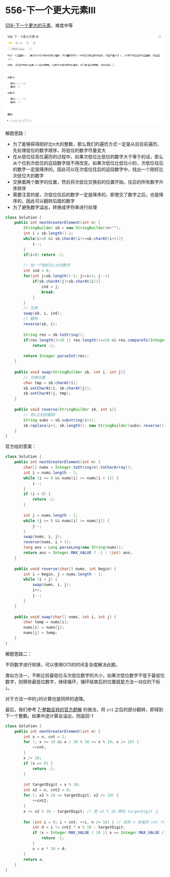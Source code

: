 # 556-下一个更大元素III

[556-下一个更大的元素](https://leetcode.cn/problems/next-greater-element-iii/description/)，难度中等

![image-20230825175112588](https://raw.githubusercontent.com/lqyspace/mypic/master/PicBed/202308251751651.png)

解题思路：

- 为了能够获得刚好比n大的整数，那么我们的遍历方式一定是从后往前遍历，先处理低位的数字顺序，将低位的数字尽量变大
- 在从低位往高位遍历的过程中，如果次低位比低位的数字大于等于的话，那么从个位到次低位的这段数字就不用改变。如果次低位比低位小的，次低位往后的数字一定是降序的。因此可以在次低位往后的这段数字中，找出一个刚好比次低位大的数字
- 交换着两个数字的位置，然后将次低位交换前的位置开始，往后的所有数字升序排序
- 需要注意的是，次低位往后的数字一定是降序的，即使交了数字之后，也是降序的，因此可以翻转后面的数字
- 为了避免数字溢出，转换成字符串进行处理

```java
class Solution {
    public int nextGreaterElement(int n) {
		StringBuilder sb = new StringBuilder(n+"");
        int i = sb.length()-2;
        while(i>=0 && sb.charAt(i)>=sb.charAt(i+1)){
            i--;
        }
        if(i<0) return -1;
        
        // 找一个刚好比i大的数字
        int ind = 0;
        for(int j=sb.length()-1; j>=i+1; j--){
            if(sb.charAt(j)>sb.charAt(i)){
                ind = j;
                break;
            }
        }
        // 交换
        swap(sb, i, ind);
        // 翻转
        reverse(sb, i);
        
        String res = sb.toString();
        if(res.length()>10 || res.length()==10 && res.compareTo(Integer.MAX_VALUE +"") >0)
            return -1;
        
        return Integer.parseInt(res);
    }
    
    public void swap(StringBuilder sb, int i, int j){
        // 交换位置
        char tmp = sb.charAt(i);
        sb.setCharAt(i, sb.charAt(j));
        sb.setCharAt(j, tmp);
    }
    
    public void reverse(StringBuilder sb, int i){
        // 将i之后的翻转
        String subs = sb.substring(i+1);
        sb.replace(i+1, sb.length(), new StringBuilder(subs).reverse().toString());
    }
}
```

官方给的答案：

```java
class Solution {
    public int nextGreaterElement(int n) {
        char[] nums = Integer.toString(n).toCharArray();
        int i = nums.length - 2;
        while (i >= 0 && nums[i] >= nums[i + 1]) {
            i--;
        }
        if (i < 0) {
            return -1;
        }

        int j = nums.length - 1;
        while (j >= 0 && nums[i] >= nums[j]) {
            j--;
        }
        swap(nums, i, j);
        reverse(nums, i + 1);
        long ans = Long.parseLong(new String(nums));
        return ans > Integer.MAX_VALUE ? -1 : (int) ans;
    }

    public void reverse(char[] nums, int begin) {
        int i = begin, j = nums.length - 1;
        while (i < j) {
            swap(nums, i, j);
            i++;
            j--;
        }
    }

    public void swap(char[] nums, int i, int j) {
        char temp = nums[i];
        nums[i] = nums[j];
        nums[j] = temp;
    }
}
```



解题思路二： 

不将数字进行转换，可以使用O(1)的时间复杂度解决此题。

类似方法一，不断比较最低位与次低位数字的大小，如果次低位数字不低于最低位数字，则移除最低位数字，继续循环，循环结束后的位置就是方法一对应的下标`i`。

对于方法一中的`j`的计算也是同样的道理。

最后，我们参考 [7-整数反转的官方题解](https://leetcode.cn/problems/reverse-integer/description/) 的做法，将 `i+1` 之后的部分翻转，即得到下一个整数。如果中途计算会溢出，则返回-1

```java
class Solution {
    public int nextGreaterElement(int n) {
        int x = n, cnt = 1;
        for (; x >= 10 && x / 10 % 10 >= x % 10; x /= 10) {
            ++cnt;
        }
        x /= 10;
        if (x == 0) {
            return -1;
        }

        int targetDigit = x % 10;
        int x2 = n, cnt2 = 0;
        for (; x2 % 10 <= targetDigit; x2 /= 10) {
            ++cnt2;
        }
        x += x2 % 10 - targetDigit; // 把 x2 % 10 换到 targetDigit 上

        for (int i = 0; i < cnt; ++i, n /= 10) { // 反转 n 末尾的 cnt 个数字拼到 x 后
            int d = i != cnt2 ? n % 10 : targetDigit;
            if (x > Integer.MAX_VALUE / 10 || x == Integer.MAX_VALUE / 10 && d > 7) {
                return -1;
            }
            x = x * 10 + d;
        }
        return x;
    }
}
```

